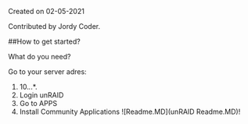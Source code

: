 Created on 02-05-2021

Contributed by Jordy Coder.



##How to get started?


What do you need?

Go to your server adres:
1. 10.*.*.*.
2. Login unRAID
3. Go to APPS
3. Install 	Community Applications
![Readme.MD](unRAID Readme.MD)!



